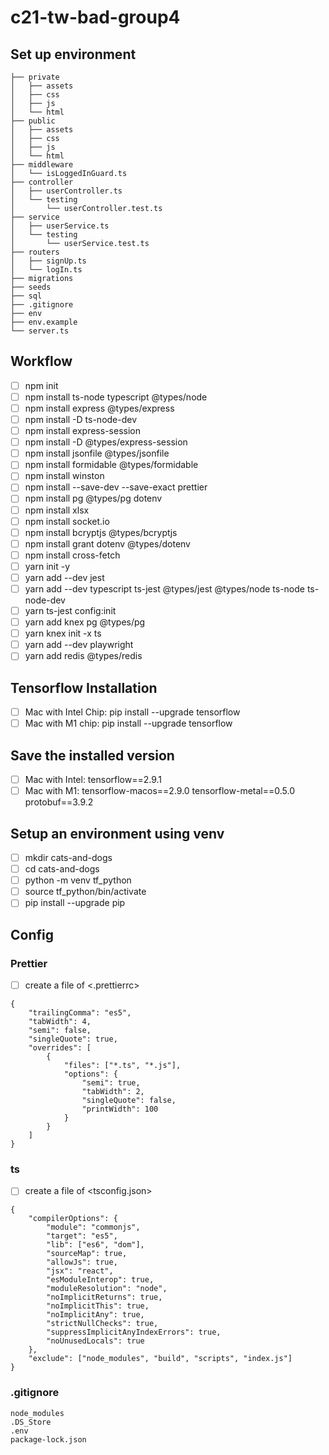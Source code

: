 # c21-tw-bad-group4

## Set up environment

```
├── private
│   ├── assets
│   ├── css
│   ├── js
│   └── html
├── public
│   ├── assets
│   ├── css
│   ├── js
│   └── html
├── middleware
│   └── isLoggedInGuard.ts
├── controller
│   ├── userController.ts
│   └── testing
│       └── userController.test.ts
├── service
│   ├── userService.ts
│   └── testing
│       └── userService.test.ts
├── routers
│   ├── signUp.ts
│   └── logIn.ts
├── migrations
├── seeds
├── sql
├── .gitignore
├── env
├── env.example
└── server.ts
```

## Workflow

-   [ ] npm init
-   [ ] npm install ts-node typescript @types/node
-   [ ] npm install express @types/express
-   [ ] npm install -D ts-node-dev
-   [ ] npm install express-session
-   [ ] npm install -D @types/express-session
-   [ ] npm install jsonfile @types/jsonfile
-   [ ] npm install formidable @types/formidable
-   [ ] npm install winston
-   [ ] npm install --save-dev --save-exact prettier
-   [ ] npm install pg @types/pg dotenv
-   [ ] npm install xlsx
-   [ ] npm install socket.io
-   [ ] npm install bcryptjs @types/bcryptjs
-   [ ] npm install grant dotenv @types/dotenv
-   [ ] npm install cross-fetch
-   [ ] yarn init -y
-   [ ] yarn add --dev jest
-   [ ] yarn add --dev typescript ts-jest @types/jest @types/node ts-node ts-node-dev
-   [ ] yarn ts-jest config:init
-   [ ] yarn add knex pg @types/pg
-   [ ] yarn knex init -x ts
-   [ ] yarn add --dev playwright
-   [ ] yarn add redis @types/redis

## Tensorflow Installation

-   [ ] Mac with Intel Chip: pip install --upgrade tensorflow
-   [ ] Mac with M1 chip: pip install --upgrade tensorflow

## Save the installed version

-   [ ] Mac with Intel: tensorflow==2.9.1
-   [ ] Mac with M1:
        tensorflow-macos==2.9.0
        tensorflow-metal==0.5.0
        protobuf==3.9.2

## Setup an environment using venv

-   [ ] mkdir cats-and-dogs
-   [ ] cd cats-and-dogs
-   [ ] python -m venv tf_python
-   [ ] source tf_python/bin/activate
-   [ ] pip install --upgrade pip

## Config

### Prettier

-   [ ] create a file of <.prettierrc>

```
{
    "trailingComma": "es5",
    "tabWidth": 4,
    "semi": false,
    "singleQuote": true,
    "overrides": [
        {
            "files": ["*.ts", "*.js"],
            "options": {
                "semi": true,
                "tabWidth": 2,
                "singleQuote": false,
                "printWidth": 100
            }
        }
    ]
}

```

### ts

-   [ ] create a file of <tsconfig.json>

```
{
    "compilerOptions": {
        "module": "commonjs",
        "target": "es5",
        "lib": ["es6", "dom"],
        "sourceMap": true,
        "allowJs": true,
        "jsx": "react",
        "esModuleInterop": true,
        "moduleResolution": "node",
        "noImplicitReturns": true,
        "noImplicitThis": true,
        "noImplicitAny": true,
        "strictNullChecks": true,
        "suppressImplicitAnyIndexErrors": true,
        "noUnusedLocals": true
    },
    "exclude": ["node_modules", "build", "scripts", "index.js"]
}
```

### .gitignore

```
node_modules
.DS_Store
.env
package-lock.json

```
